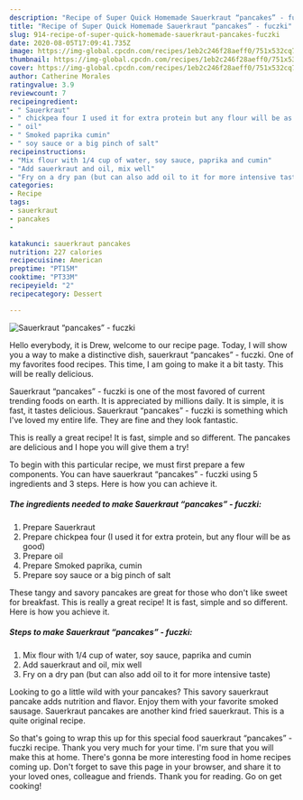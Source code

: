```yaml
---
description: "Recipe of Super Quick Homemade Sauerkraut “pancakes” - fuczki"
title: "Recipe of Super Quick Homemade Sauerkraut “pancakes” - fuczki"
slug: 914-recipe-of-super-quick-homemade-sauerkraut-pancakes-fuczki
date: 2020-08-05T17:09:41.735Z
image: https://img-global.cpcdn.com/recipes/1eb2c246f28aeff0/751x532cq70/sauerkraut-pancakes-fuczki-recipe-main-photo.jpg
thumbnail: https://img-global.cpcdn.com/recipes/1eb2c246f28aeff0/751x532cq70/sauerkraut-pancakes-fuczki-recipe-main-photo.jpg
cover: https://img-global.cpcdn.com/recipes/1eb2c246f28aeff0/751x532cq70/sauerkraut-pancakes-fuczki-recipe-main-photo.jpg
author: Catherine Morales
ratingvalue: 3.9
reviewcount: 7
recipeingredient:
- " Sauerkraut"
- " chickpea four I used it for extra protein but any flour will be as good"
- " oil"
- " Smoked paprika cumin"
- " soy sauce or a big pinch of salt"
recipeinstructions:
- "Mix flour with 1/4 cup of water, soy sauce, paprika and cumin"
- "Add sauerkraut and oil, mix well"
- "Fry on a dry pan (but can also add oil to it for more intensive taste)"
categories:
- Recipe
tags:
- sauerkraut
- pancakes
- 

katakunci: sauerkraut pancakes  
nutrition: 227 calories
recipecuisine: American
preptime: "PT15M"
cooktime: "PT33M"
recipeyield: "2"
recipecategory: Dessert

---
```



![Sauerkraut “pancakes” - fuczki](https://img-global.cpcdn.com/recipes/1eb2c246f28aeff0/751x532cq70/sauerkraut-pancakes-fuczki-recipe-main-photo.jpg)

Hello everybody, it is Drew, welcome to our recipe page. Today, I will show you a way to make a distinctive dish, sauerkraut “pancakes” - fuczki. One of my favorites food recipes. This time, I am going to make it a bit tasty. This will be really delicious.

Sauerkraut “pancakes” - fuczki is one of the most favored of current trending foods on earth. It is appreciated by millions daily. It is simple, it is fast, it tastes delicious. Sauerkraut “pancakes” - fuczki is something which I've loved my entire life. They are fine and they look fantastic.

This is really a great recipe! It is fast, simple and so different. The pancakes are delicious and I hope you will give them a try!


To begin with this particular recipe, we must first prepare a few components. You can have sauerkraut “pancakes” - fuczki using 5 ingredients and 3 steps. Here is how you can achieve it.

<!--inarticleads1-->

##### The ingredients needed to make Sauerkraut “pancakes” - fuczki:

1. Prepare  Sauerkraut
1. Prepare  chickpea four (I used it for extra protein, but any flour will be as good)
1. Prepare  oil
1. Prepare  Smoked paprika, cumin
1. Prepare  soy sauce or a big pinch of salt


These tangy and savory pancakes are great for those who don&#39;t like sweet for breakfast. This is really a great recipe! It is fast, simple and so different. Here is how you achieve it. 

<!--inarticleads2-->

##### Steps to make Sauerkraut “pancakes” - fuczki:

1. Mix flour with 1/4 cup of water, soy sauce, paprika and cumin
1. Add sauerkraut and oil, mix well
1. Fry on a dry pan (but can also add oil to it for more intensive taste)


Looking to go a little wild with your pancakes? This savory sauerkraut pancake adds nutrition and flavor. Enjoy them with your favorite smoked sausage. Sauerkraut pancakes are another kind fried sauerkraut. This is a quite original recipe. 

So that's going to wrap this up for this special food sauerkraut “pancakes” - fuczki recipe. Thank you very much for your time. I'm sure that you will make this at home. There's gonna be more interesting food in home recipes coming up. Don't forget to save this page in your browser, and share it to your loved ones, colleague and friends. Thank you for reading. Go on get cooking!
